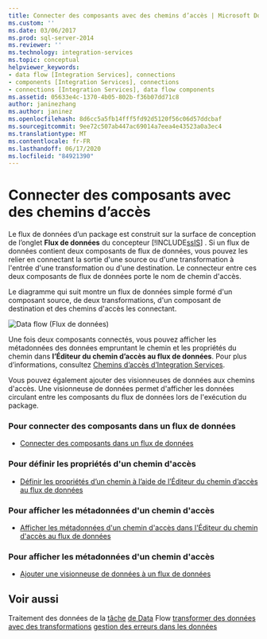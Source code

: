 ```yaml
---
title: Connecter des composants avec des chemins d’accès | Microsoft Docs
ms.custom: ''
ms.date: 03/06/2017
ms.prod: sql-server-2014
ms.reviewer: ''
ms.technology: integration-services
ms.topic: conceptual
helpviewer_keywords:
- data flow [Integration Services], connections
- components [Integration Services], connections
- connections [Integration Services], data flow components
ms.assetid: 05633e4c-1370-4b05-802b-f36b07dd71c8
author: janinezhang
ms.author: janinez
ms.openlocfilehash: 8d6cc5a5fb14fff5fd92d5120f56c06d57ddcbaf
ms.sourcegitcommit: 9ee72c507ab447ac69014a7eea4e43523a0a3ec4
ms.translationtype: MT
ms.contentlocale: fr-FR
ms.lasthandoff: 06/17/2020
ms.locfileid: "84921390"
---
```

# <a name="connect-components-with-paths"></a>Connecter des composants avec des chemins d’accès
  Le flux de données d’un package est construit sur la surface de conception de l’onglet **Flux de données** du concepteur [!INCLUDE[ssIS](../includes/ssis-md.md)] . Si un flux de données contient deux composants de flux de données, vous pouvez les relier en connectant la sortie d'une source ou d'une transformation à l'entrée d'une transformation ou d'une destination. Le connecteur entre ces deux composants de flux de données porte le nom de chemin d'accès.

 Le diagramme qui suit montre un flux de données simple formé d'un composant source, de deux transformations, d'un composant de destination et des chemins d'accès les connectant.

 ![Data flow](media/mw-dts-08.gif "Flux de données") (Flux de données)

 Une fois deux composants connectés, vous pouvez afficher les métadonnées des données empruntant le chemin et les propriétés du chemin dans **l’Éditeur du chemin d’accès au flux de données**. Pour plus d’informations, consultez [Chemins d’accès d’Integration Services](data-flow/integration-services-paths.md).

 Vous pouvez également ajouter des visionneuses de données aux chemins d'accès. Une visionneuse de données permet d'afficher les données circulant entre les composants du flux de données lors de l'exécution du package.

### <a name="to-connect-components-in-a-data-flow"></a>Pour connecter des composants dans un flux de données

-   [Connecter des composants dans un flux de données](data-flow/connect-components-in-a-data-flow.md)

### <a name="to-set-path-properties"></a>Pour définir les propriétés d'un chemin d'accès

-   [Définir les propriétés d’un chemin à l’aide de l’Éditeur du chemin d’accès au flux de données](../../2014/integration-services/set-the-properties-of-a-path-by-using-the-data-flow-path-editor.md)

### <a name="to-view-path-metadata"></a>Pour afficher les métadonnées d'un chemin d'accès

-   [Afficher les métadonnées d'un chemin d'accès dans l'Éditeur du chemin d'accès au flux de données](../../2014/integration-services/view-path-metadata-in-the-data-flow-path-editor.md)

### <a name="to-view-path-metadata"></a>Pour afficher les métadonnées d'un chemin d'accès

-   [Ajouter une visionneuse de données à un flux de données](../../2014/integration-services/add-a-data-viewer-to-a-data-flow.md)

## <a name="see-also"></a>Voir aussi
 Traitement des données de la [tâche](control-flow/data-flow-task.md) [de Data](data-flow/data-flow.md) Flow [transformer des données avec des transformations](data-flow/transformations/transform-data-with-transformations.md) [gestion des erreurs dans les données](data-flow/error-handling-in-data.md)


